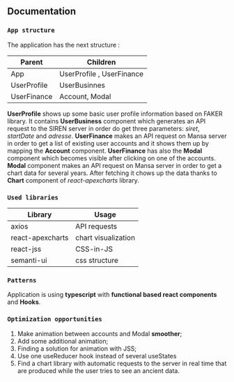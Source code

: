 ## Documentation

### `App structure`

The application has the next structure :

| Parent      | Children                  |
| ----------- | ------------------------- |
| App         | UserProfile , UserFinance |
| UserProfile | UserBusinnes              |
| UserFinance | Account, Modal            |

**UserProfile** shows up some basic user profile information based on FAKER library. It contains **UserBusiness** component which generates an API request to the SIREN server in order do get three parameters: _siret_, _startDate_ and _adresse_.
**UserFinance** makes an API request on Mansa server in order to get a list of existing user accounts and it shows them up by mapping the **Account** component. **UserFinance** has also the **Modal** component which becomes visible after clicking on one of the accounts. **Modal** component makes an API request on Mansa server in order to get a chart data for several years. After fetching it chows up the data thanks to **Chart** component of _react-apexcharts_ library.

### `Used libraries`

| Library          | Usage               |
| ---------------- | ------------------- |
| axios            | API requests        |
| react-apexcharts | chart visualization |
| react-jss        | CSS-in-JS           |
| semanti-ui       | css structure       |

### `Patterns`

Application is using **typescript** with **functional based react components** and **Hooks**.

### `Optimization opportunities`

1.  Make animation between accounts and Modal **smoother**;
2.  Add some additional animation;
3.  Finding a solution for animation with JSS;
4.  Use one useReducer hook instead of several useStates
5.  Find a chart library with automatic requests to the server in real time that are produced while the user tries to see an ancient data.

